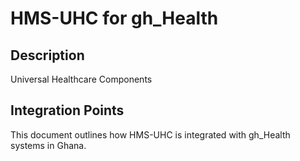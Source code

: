 # HMS-UHC for gh_Health

## Description

Universal Healthcare Components

## Integration Points

This document outlines how HMS-UHC is integrated with gh_Health systems in Ghana.
